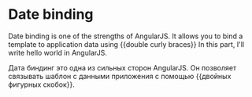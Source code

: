 # Date binding
Date binding is one of the strengths of AngularJS. 
It allows you to bind a template to application data using
 {{double curly braces}}
In this part, I'll write hello world in AngularJS.


Дата биндинг это одна из сильных сторон AngularJS. 
Он позволяет связывать шаблон с данными приложения с помощью
{{двойных фигурных скобок}}.
